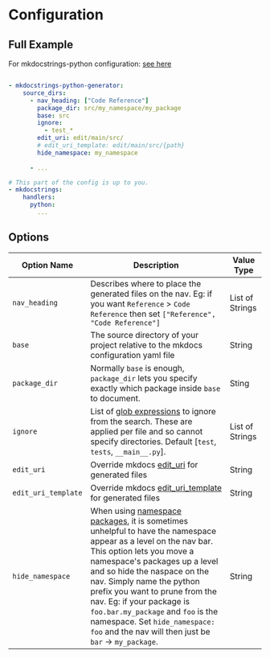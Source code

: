 # Configuration

## Full Example

For mkdocstrings-python configuration: [see here](https://mkdocstrings.github.io/python/usage/)

```yaml

- mkdocstrings-python-generator:
    source_dirs:
      - nav_heading: ["Code Reference"]
        package_dir: src/my_namespace/my_package
        base: src
        ignore:
          - test_*
        edit_uri: edit/main/src/
        # edit_uri_template: edit/main/src/{path}
        hide_namespace: my_namespace
      
      - ...

# This part of the config is up to you.
- mkdocstrings:
    handlers:
      python:
        ...
```

## Options

| Option Name         | Description                                                                                                                                                                                                                                                                                                                                                                                                                                                                                                           | Value Type      |
|---------------------|-----------------------------------------------------------------------------------------------------------------------------------------------------------------------------------------------------------------------------------------------------------------------------------------------------------------------------------------------------------------------------------------------------------------------------------------------------------------------------------------------------------------------|-----------------|
| `nav_heading`       | Describes where to place the generated files on the nav. Eg: if you want `Reference` > `Code Reference` then set `["Reference", "Code Reference"]`                                                                                                                                                                                                                                                                                                                                                                    | List of Strings |
| `base`              | The source directory of your project relative to the mkdocs configuration yaml file                                                                                                                                                                                                                                                                                                                                                                                                                                   | String          |
| `package_dir`       | Normally `base` is enough, `package_dir` lets you specify exactly which package inside `base` to document.                                                                                                                                                                                                                                                                                                                                                                                                            | Sting           |
| `ignore`            | List of [glob expressions](https://docs.python.org/3/library/glob.html#glob.glob) to ignore from the search. These are applied per file and so cannot specify directories. Default [`test`, `tests`, `__main__.py`].                                                                                                                                                                                                                                                                                                  | List of Strings |
| `edit_uri`          | Override mkdocs [edit_uri](https://www.mkdocs.org/user-guide/configuration/#edit_uri) for generated files                                                                                                                                                                                                                                                                                                                                                                                                             | String          |
| `edit_uri_template` | Override mkdocs [edit_uri_template](https://www.mkdocs.org/user-guide/configuration/#edit_uri_template) for generated files                                                                                                                                                                                                                                                                                                                                                                                           | String          |
| `hide_namespace`    | When using [namespace packages](https://packaging.python.org/en/latest/guides/packaging-namespace-packages/), it is sometimes unhelpful to have the namespace appear as a level on the nav bar. This option lets you move a namespace's packages up a level and so hide the naspace on the nav.  Simply name the python prefix you want to prune from the nav. Eg: if your package is `foo.bar.my_package` and `foo` is the namespace. Set `hide_namespace: foo` and the nav will then just be `bar` -> `my_package`. | String          |
